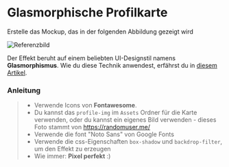 # Glasmorphische Profilkarte

Erstelle das Mockup, das in der folgenden Abbildung gezeigt wird

![Referenzbild](assets/reference-image.png)

Der Effekt beruht auf einem beliebten UI-Designstil namens **Glasmorphismus**. Wie du diese Technik anwendest, erfährst du in [diesem Artikel](https://uxdesign.cc/glassmorphism-in-user-interfaces-1f39bb1308c9).

### Anleitung

> - Verwende Icons von **Fontawesome**.
> - Du kannst das `profile-img` im `Assets` Ordner für die Karte verwenden, oder du kannst ein eigenes Bild verwenden - dieses Foto stammt von https://randomuser.me/
> - Verwende die font "Noto Sans" von Google Fonts
> - Verwende die css-Eigenschaften `box-shadow` und `backdrop-filter`, um den Effekt zu erzeugen
> - Wie immer: **Pixel perfekt** :)
